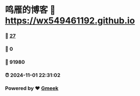 # 鸣雁的博客 :link: https://wx549461192.github.io 
### :page_facing_up: [27](https://wx549461192.github.io/tag.html) 
### :speech_balloon: 0 
### :hibiscus: 91980 
### :alarm_clock: 2024-11-01 22:31:02 
### Powered by :heart: [Gmeek](https://github.com/Meekdai/Gmeek)
